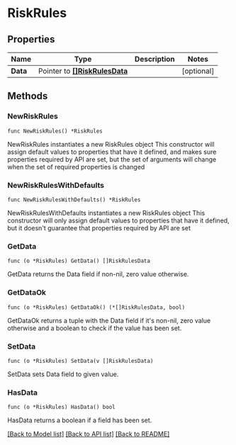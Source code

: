 # RiskRules

## Properties

Name | Type | Description | Notes
------------ | ------------- | ------------- | -------------
**Data** | Pointer to [**[]RiskRulesData**](RiskRulesData.md) |  | [optional] 

## Methods

### NewRiskRules

`func NewRiskRules() *RiskRules`

NewRiskRules instantiates a new RiskRules object
This constructor will assign default values to properties that have it defined,
and makes sure properties required by API are set, but the set of arguments
will change when the set of required properties is changed

### NewRiskRulesWithDefaults

`func NewRiskRulesWithDefaults() *RiskRules`

NewRiskRulesWithDefaults instantiates a new RiskRules object
This constructor will only assign default values to properties that have it defined,
but it doesn't guarantee that properties required by API are set

### GetData

`func (o *RiskRules) GetData() []RiskRulesData`

GetData returns the Data field if non-nil, zero value otherwise.

### GetDataOk

`func (o *RiskRules) GetDataOk() (*[]RiskRulesData, bool)`

GetDataOk returns a tuple with the Data field if it's non-nil, zero value otherwise
and a boolean to check if the value has been set.

### SetData

`func (o *RiskRules) SetData(v []RiskRulesData)`

SetData sets Data field to given value.

### HasData

`func (o *RiskRules) HasData() bool`

HasData returns a boolean if a field has been set.


[[Back to Model list]](../README.md#documentation-for-models) [[Back to API list]](../README.md#documentation-for-api-endpoints) [[Back to README]](../README.md)


